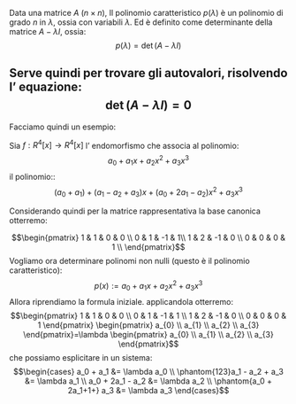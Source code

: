 Data una matrice  $A\ (n\times n)$, 
Il polinomio caratteristico $p(\lambda)$ è un polinomio di grado $n$ in $\lambda$, ossia con variabili $\lambda$.
Ed è definito come determinante della matrice $A-\lambda I$, ossia:
$$p(\lambda)=\det(A-\lambda I)$$

Serve quindi per trovare gli autovalori, risolvendo l’ equazione:
$$\det(A-\lambda I)=0$$
---

Facciamo quindi un esempio:

Sia $f:R^4[x]\to R^4[x]$ l’ endomorfismo che associa al polinomio:
$$a_{0}+a_{1}x+a_{2}x^2+a_{3}x^3$$
il polinomio::
$$(a_{0}+a_{1})+(a_{1}-a_{2}+a_{3})x+(a_{0}+2a_{1}-a_{2})x^2+a_{3}x^3$$

Considerando quindi per la matrice rappresentativa la base canonica otterremo:

$$\begin{pmatrix}
1 & 1 & 0 & 0 \\
0 & 1 & -1 & 1\\
1 & 2 & -1 & 0 \\
0 & 0 & 0 & 1 \\
\end{pmatrix}$$
Vogliamo ora determinare polinomi non nulli (questo è il polinomio caratteristico):
$$p(x):=a_{0}+a_{1}x+a_{2}x^2+a_{3}x^3$$
Allora riprendiamo la formula iniziale. applicandola otterremo:
$$\begin{pmatrix}
1 & 1 & 0 & 0 \\
0 & 1 & -1 & 1 \\
1 & 2 & -1 & 0 \\
0 & 0 & 0 & 1
\end{pmatrix}
\begin{pmatrix}
a_{0} \\
a_{1} \\
a_{2} \\
a_{3}
\end{pmatrix}=\lambda \begin{pmatrix}
a_{0} \\
a_{1} \\
a_{2} \\
a_{3}
\end{pmatrix}$$
che possiamo esplicitare in un sistema:
$$\begin{cases}
a_0 + a_1 &= \lambda a_0 \\
\phantom{123}a_1 - a_2 + a_3 &= \lambda a_1 \\
a_0 + 2a_1 - a_2 &= \lambda a_2 \\
\phantom{a_0 + 2a_1+1+} a_3 &= \lambda a_3
\end{cases}$$